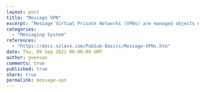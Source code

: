 ```yaml
---
layout: post
title: "Message VPN"
excerpt: "Message Virtual Private Networks (VPNs) are managed objects on Solace PubSub+ event brokers that allow for the segregation of topic space and clients. They also group clients connecting to a network of event brokers, such that messages published within a particular group are only visible to that group's clients."
categories:
  - "Messaging System"
references:
  - "https://docs.solace.com/PubSub-Basics/Message-VPNs.htm"
date: Thu, 09 Sep 2021 00:00:00 GMT
author: gvensan
comments: true
published: true
share: true
permalink: message-vpn
---
```


